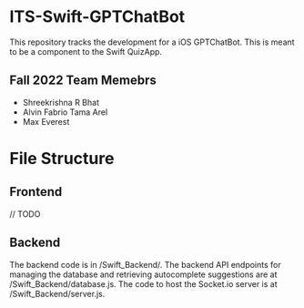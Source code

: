 # ITS-Swift-GPTChatBot
This repository tracks the development for a iOS GPTChatBot. This is meant to be a component to the Swift QuizApp.

## Fall 2022 Team Memebrs
- Shreekrishna R Bhat
- Alvin Fabrio Tama Arel
- Max Everest

# File Structure

## Frontend
// TODO

## Backend
The backend code is in /Swift_Backend/. The backend API endpoints for managing the database and retrieving autocomplete suggestions are at /Swift_Backend/database.js. The code to host the Socket.io server is at /Swift_Backend/server.js. 
